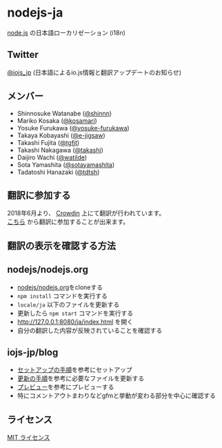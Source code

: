 # nodejs-ja

[node.js](https://nodejs.org/) の日本語ローカリゼーション (i18n)

## Twitter

[@iojs_jp](https://twitter.com/iojs_jp) (日本語によるio.js情報と翻訳アップデートのお知らせ)

## メンバー

* Shinnosuke Watanabe ([@shinnn](https://github.com/shinnn))
* Mariko Kosaka ([@kosamari](https://github.com/kosamari))
* Yosuke Furukawa ([@yosuke-furukawa](https://github.com/yosuke-furukawa))
* Takaya Kobayashi ([@e-jigsaw](https://github.com/e-jigsaw))
* Takashi Fujita ([@tgfjt](https://github.com/tgfjt))
* Takashi Nakagawa ([@takashi](https://github.com/takashi))
* Daijiro Wachi ([@watilde](https://github.com/watilde))
* Sota Yamashita ([@sotayamashita](https://github.com/sotayamashita))
* Tadatoshi Hanazaki ([@tdtsh](https://github.com/tdtsh))

## 翻訳に参加する

2018年6月より、 [Crowdin](https://crowdin.com/) 上にて翻訳が行われています。  
[こちら](https://crowdin.com/project/nodejs/ja) から翻訳に参加することが出来ます。

## 翻訳の表示を確認する方法

## nodejs/nodejs.org

* [nodejs/nodejs.org](https://github.com/nodejs/nodejs.org)をcloneする
* `npm install` コマンドを実行する
* `locale/ja` 以下のファイルを更新する
* 更新したら `npm start` コマンドを実行する
* http://127.0.0.1:8080/ja/index.html を開く
* 自分の翻訳した内容が反映されていることを確認する

## iojs-jp/blog

* [セットアップの手順](https://github.com/iojs-jp/blog#%E3%82%BB%E3%83%83%E3%83%88%E3%82%A2%E3%83%83%E3%83%97%E3%81%AE%E6%89%8B%E9%A0%86)を参考にセットアップ
* [更新の手順](https://github.com/iojs-jp/blog#%E6%9B%B4%E6%96%B0%E3%81%AE%E6%89%8B%E9%A0%86)を参考に必要なファイルを更新する
* [プレビュー](https://github.com/iojs-jp/blog#%E3%83%97%E3%83%AC%E3%83%93%E3%83%A5%E3%83%BC)を参考にプレビューする
* 特にコメントアウトまわりなどgfmと挙動が変わる部分を中心に確認する

## ライセンス

[MIT ライセンス](https://tldrlegal.com/license/mit-license)
